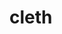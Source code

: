 # cleth

<!-- https://docs.aws.amazon.com/blockchain-templates/latest/developerguide/blockchain-template-getting-started-prerequisites.html -->
